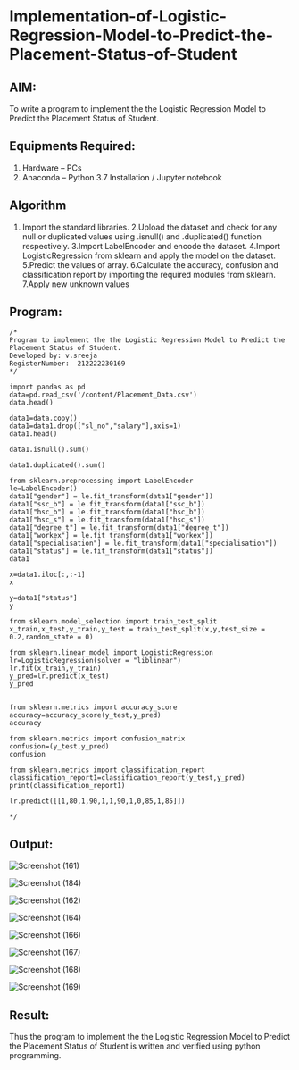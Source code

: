 # Implementation-of-Logistic-Regression-Model-to-Predict-the-Placement-Status-of-Student

## AIM:
To write a program to implement the the Logistic Regression Model to Predict the Placement Status of Student.

## Equipments Required:
1. Hardware – PCs
2. Anaconda – Python 3.7 Installation / Jupyter notebook

## Algorithm
1. Import the standard libraries.
2.Upload the dataset and check for any null or duplicated values using .isnull() and .duplicated() function respectively.
3.Import LabelEncoder and encode the dataset.
4.Import LogisticRegression from sklearn and apply the model on the dataset.
5.Predict the values of array.
6.Calculate the accuracy, confusion and classification report by importing the required modules from sklearn.
7.Apply new unknown values

## Program:
```
/*
Program to implement the the Logistic Regression Model to Predict the Placement Status of Student.
Developed by: v.sreeja
RegisterNumber:  212222230169
*/

import pandas as pd
data=pd.read_csv('/content/Placement_Data.csv')
data.head()

data1=data.copy()
data1=data1.drop(["sl_no","salary"],axis=1)
data1.head()

data1.isnull().sum()

data1.duplicated().sum()

from sklearn.preprocessing import LabelEncoder
le=LabelEncoder()
data1["gender"] = le.fit_transform(data1["gender"])
data1["ssc_b"] = le.fit_transform(data1["ssc_b"])
data1["hsc_b"] = le.fit_transform(data1["hsc_b"])
data1["hsc_s"] = le.fit_transform(data1["hsc_s"])
data1["degree_t"] = le.fit_transform(data1["degree_t"])
data1["workex"] = le.fit_transform(data1["workex"])
data1["specialisation"] = le.fit_transform(data1["specialisation"])
data1["status"] = le.fit_transform(data1["status"])
data1

x=data1.iloc[:,:-1]
x

y=data1["status"]
y

from sklearn.model_selection import train_test_split
x_train,x_test,y_train,y_test = train_test_split(x,y,test_size = 0.2,random_state = 0)

from sklearn.linear_model import LogisticRegression
lr=LogisticRegression(solver = "liblinear")
lr.fit(x_train,y_train)
y_pred=lr.predict(x_test)
y_pred


from sklearn.metrics import accuracy_score
accuracy=accuracy_score(y_test,y_pred)
accuracy

from sklearn.metrics import confusion_matrix
confusion=(y_test,y_pred)
confusion

from sklearn.metrics import classification_report
classification_report1=classification_report(y_test,y_pred)
print(classification_report1)

lr.predict([[1,80,1,90,1,1,90,1,0,85,1,85]])

*/
```

## Output:

![Screenshot (161)](https://github.com/VelasiriSreeja/Implementation-of-Logistic-Regression-Model-to-Predict-the-Placement-Status-of-Student/assets/118344328/397d150a-5654-4325-b0c3-8e2ee6c7872d)


![Screenshot (184)](https://github.com/VelasiriSreeja/Implementation-of-Logistic-Regression-Model-to-Predict-the-Placement-Status-of-Student/assets/118344328/43a876ca-7e83-468d-a9c1-bb9df40ed64b)


![Screenshot (162)](https://github.com/VelasiriSreeja/Implementation-of-Logistic-Regression-Model-to-Predict-the-Placement-Status-of-Student/assets/118344328/e3c6a3ca-67a8-4b03-af7c-66b267afbb87)

![Screenshot (164)](https://github.com/VelasiriSreeja/Implementation-of-Logistic-Regression-Model-to-Predict-the-Placement-Status-of-Student/assets/118344328/4e146e22-d488-4d6b-83c9-99293626b4bd)



![Screenshot (166)](https://github.com/VelasiriSreeja/Implementation-of-Logistic-Regression-Model-to-Predict-the-Placement-Status-of-Student/assets/118344328/77e24ac6-7807-4820-bfda-046ad33dbf0e)

![Screenshot (167)](https://github.com/VelasiriSreeja/Implementation-of-Logistic-Regression-Model-to-Predict-the-Placement-Status-of-Student/assets/118344328/2b432b2d-a649-49c4-ab47-038431c4a5c7)

![Screenshot (168)](https://github.com/VelasiriSreeja/Implementation-of-Logistic-Regression-Model-to-Predict-the-Placement-Status-of-Student/assets/118344328/203873af-3f57-4f43-8bd6-e58c1eb932f1)

![Screenshot (169)](https://github.com/VelasiriSreeja/Implementation-of-Logistic-Regression-Model-to-Predict-the-Placement-Status-of-Student/assets/118344328/2eaf384f-87ca-41e0-a71d-75892ee53d9a)


## Result:
Thus the program to implement the the Logistic Regression Model to Predict the Placement Status of Student is written and verified using python programming.
